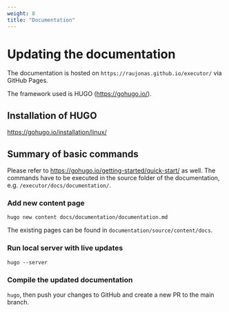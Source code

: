 ```yaml
---
weight: 8
title: "Documentation"
---
```

# **Updating the documentation**

The documentation is hosted on `https://raujonas.github.io/executor/` via GitHub Pages.

The framework used is HUGO (https://gohugo.io/).

## Installation of HUGO
https://gohugo.io/installation/linux/

## Summary of basic commands
Please refer to https://gohugo.io/getting-started/quick-start/ as well.
The commands have to be executed in the source folder of the documentation, e.g. `/executor/docs/documentation/`.

### Add new content page
`hugo new content docs/documentation/documentation.md`

The existing pages can be found in `documentation/source/content/docs`.

### Run local server with live updates
`hugo --server`

### Compile the updated documentation
`hugo`, then push your changes to GitHub and create a new PR to the main branch.